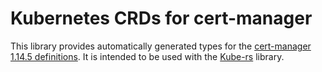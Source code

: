 # Kubernetes CRDs for cert-manager

This library provides automatically generated types for the [cert-manager 1.14.5 definitions]. It is intended to be used with the [Kube-rs] library.

[cert-manager 1.14.5 definitions]: https://github.com/cert-manager/cert-manager/releases/download/v1.14.5/cert-manager.crds.yaml
[Kube-rs]: https://kube.rs/
